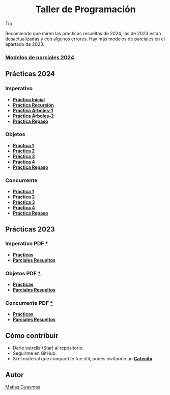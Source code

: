 <h1 align="center"> Taller de Programación </h1>

> [!TIP]
> Recomiendo que miren las prácticas resueltas de 2024, las de 2023 están desactualizadas y con algunos errores.
> Hay más modelos de parciales en el apartado de 2023.

### [**Modelos de parciales 2024**](https://github.com/MatiasGuaymas/Taller-Programacion/tree/main/Resoluciones-2024/Modelos%20de%20parciales)

## Prácticas 2024
### Imperativo
* [**Práctica Inicial**](https://github.com/MatiasGuaymas/Taller-Programacion/tree/main/Resoluciones-2024/Imperativo/0)
* [**Práctica Recursión**](https://github.com/MatiasGuaymas/Taller-Programacion/tree/main/Resoluciones-2024/Imperativo/Recursion)
* [**Práctica Árboles-1**](https://github.com/MatiasGuaymas/Taller-Programacion/tree/main/Resoluciones-2024/Imperativo/Arboles-1)
* [**Práctica Árboles-2**](https://github.com/MatiasGuaymas/Taller-Programacion/tree/main/Resoluciones-2024/Imperativo/Arboles-2)
* [**Práctica Repaso**](https://github.com/MatiasGuaymas/Taller-Programacion/tree/main/Resoluciones-2024/Imperativo/Repaso)

### Objetos
* [**Práctica 1**](https://github.com/MatiasGuaymas/Taller-Programacion/tree/main/Resoluciones-2024/Objetos/TP_ProyectoAlumnos/src/Practica1)
* [**Práctica 2**](https://github.com/MatiasGuaymas/Taller-Programacion/tree/main/Resoluciones-2024/Objetos/TP_ProyectoAlumnos/src/Practica2)
* [**Práctica 3**](https://github.com/MatiasGuaymas/Taller-Programacion/tree/main/Resoluciones-2024/Objetos/TP_ProyectoAlumnos/src/Practica3)
* [**Práctica 4**](https://github.com/MatiasGuaymas/Taller-Programacion/tree/main/Resoluciones-2024/Objetos/TP_ProyectoAlumnos/src/Practica4)
* [**Práctica Repaso**](https://github.com/MatiasGuaymas/Taller-Programacion/tree/main/Resoluciones-2024/Objetos/TP_ProyectoAlumnos/src/Practica5)

### Concurrente
* [**Práctica 1**](https://github.com/MatiasGuaymas/Taller-Programacion/tree/main/Resoluciones-2024/Concurrente/Practica%201)
* [**Práctica 2**](https://github.com/MatiasGuaymas/Taller-Programacion/tree/main/Resoluciones-2024/Concurrente/Practica%202)
* [**Práctica 3**](https://github.com/MatiasGuaymas/Taller-Programacion/tree/main/Resoluciones-2024/Concurrente/Practica%203)
* [**Práctica 4**](https://github.com/MatiasGuaymas/Taller-Programacion/tree/main/Resoluciones-2024/Concurrente/Practica%204)
* [**Práctica Repaso**](https://github.com/MatiasGuaymas/Taller-Programacion/tree/main/Resoluciones-2024/Concurrente/Practica%205)

## Prácticas 2023
### Imperativo PDF [*](https://github.com/MatiasGuaymas/Taller-Programacion/tree/main/Resoluciones-2023/1.%20Imperativo/Practicas%20PDF)
* [**Prácticas**](https://github.com/MatiasGuaymas/Taller-Programacion/tree/main/Resoluciones-2023/1.%20Imperativo)
* [**Parciales Resueltos**](https://github.com/MatiasGuaymas/Taller-Programacion/tree/main/Resoluciones-2023/1.%20Imperativo/Parciales)

### Objetos PDF [*](https://github.com/MatiasGuaymas/Taller-Programacion/tree/main/Resoluciones-2023/2.%20Objetos/Practicas%20PDF)
* [**Prácticas**](https://github.com/MatiasGuaymas/Taller-Programacion/tree/main/Resoluciones-2023/2.%20Objetos/TP_ProyectoAlumnos/src)
* [**Parciales Resueltos**](https://github.com/MatiasGuaymas/Taller-Programacion/tree/main/Resoluciones-2023/2.%20Objetos/TP_ProyectoAlumnos/src/Parciales)

### Concurrente PDF [*](https://github.com/MatiasGuaymas/Taller-Programacion/tree/main/Resoluciones-2023/3.%20Concurrente/Practicas%20PDF)
* [**Prácticas**](https://github.com/MatiasGuaymas/Taller-Programacion/tree/main/Resoluciones-2023/3.%20Concurrente)
* [**Parciales Resueltos**](https://github.com/MatiasGuaymas/Taller-Programacion/tree/main/Resoluciones-2023/3.%20Concurrente/Parciales)

## Cómo contribuir
* Darle estrella (Star) al repositorio.
* Seguirme en GitHub.
* Si el material que compartí te fue útil, podés invitarme un **[Cafecito](https://cafecito.app/matiasguaymas)**

## Autor

[Matias Guaymas](https://www.linkedin.com/in/matiasguaymas/)

